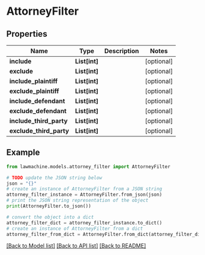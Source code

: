 # AttorneyFilter


## Properties

Name | Type | Description | Notes
------------ | ------------- | ------------- | -------------
**include** | **List[int]** |  | [optional] 
**exclude** | **List[int]** |  | [optional] 
**include_plaintiff** | **List[int]** |  | [optional] 
**exclude_plaintiff** | **List[int]** |  | [optional] 
**include_defendant** | **List[int]** |  | [optional] 
**exclude_defendant** | **List[int]** |  | [optional] 
**include_third_party** | **List[int]** |  | [optional] 
**exclude_third_party** | **List[int]** |  | [optional] 

## Example

```python
from lawmachine.models.attorney_filter import AttorneyFilter

# TODO update the JSON string below
json = "{}"
# create an instance of AttorneyFilter from a JSON string
attorney_filter_instance = AttorneyFilter.from_json(json)
# print the JSON string representation of the object
print(AttorneyFilter.to_json())

# convert the object into a dict
attorney_filter_dict = attorney_filter_instance.to_dict()
# create an instance of AttorneyFilter from a dict
attorney_filter_from_dict = AttorneyFilter.from_dict(attorney_filter_dict)
```
[[Back to Model list]](../README.md#documentation-for-models) [[Back to API list]](../README.md#documentation-for-api-endpoints) [[Back to README]](../README.md)


